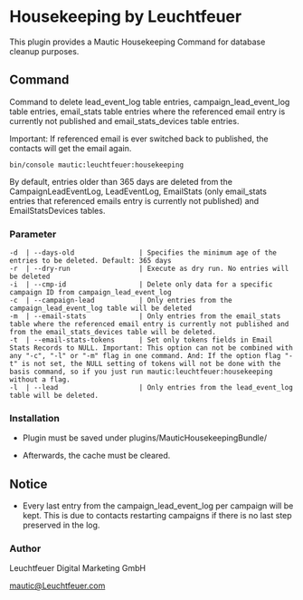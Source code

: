 # Housekeeping by Leuchtfeuer
This plugin provides a Mautic Housekeeping Command for database cleanup purposes.

## Command
Command to delete lead_event_log table entries, campaign_lead_event_log table entries, email_stats table entries where the referenced email entry is currently not published and email_stats_devices table entries.

Important: If referenced email is ever switched back to published, the contacts will get the email again.

```
bin/console mautic:leuchtfeuer:housekeeping
```
By default, entries older than 365 days are deleted from the CampaignLeadEventLog, LeadEventLog, EmailStats (only email_stats entries that referenced emails entry is currently not published) and EmailStatsDevices tables.

### Parameter
```
-d  | --days-old                | Specifies the minimum age of the entries to be deleted. Default: 365 days
-r  | --dry-run                 | Execute as dry run. No entries will be deleted
-i  | --cmp-id                  | Delete only data for a specific campaign ID from campaign_lead_event_log
-c  | --campaign-lead           | Only entries from the campaign_lead_event_log table will be deleted
-m  | --email-stats             | Only entries from the email_stats table where the referenced email entry is currently not published and from the email_stats_devices table will be deleted.
-t  | --email-stats-tokens      | Set only tokens fields in Email Stats Records to NULL. Important: This option can not be combined with any "-c", "-l" or "-m" flag in one command. And: If the option flag "-t" is not set, the NULL setting of tokens will not be done with the basis command, so if you just run mautic:leuchtfeuer:housekeeping without a flag.
-l  | --lead                    | Only entries from the lead_event_log table will be deleted.
```

### Installation
- Plugin must be saved under plugins/MauticHousekeepingBundle/

- Afterwards, the cache must be cleared.

## Notice
- Every last entry from the campaign_lead_event_log per campaign will be kept. This is due to contacts restarting campaigns if there is no last step preserved in the log. 

### Author
Leuchtfeuer Digital Marketing GmbH

mautic@Leuchtfeuer.com